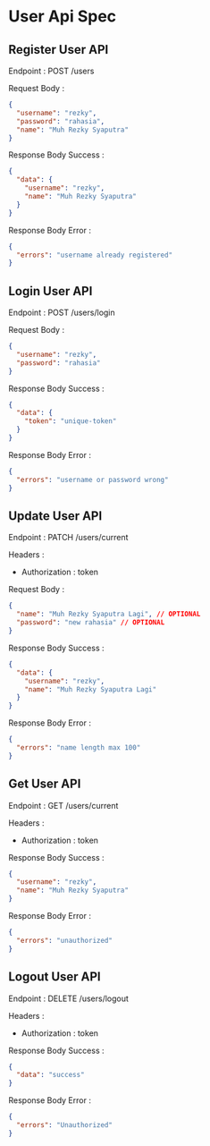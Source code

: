 # User Api Spec

## Register User API

Endpoint : POST /users

Request Body :

```json
{
  "username": "rezky",
  "password": "rahasia",
  "name": "Muh Rezky Syaputra"
}
```

Response Body Success :

```json
{
  "data": {
    "username": "rezky",
    "name": "Muh Rezky Syaputra"
  }
}
```

Response Body Error :

```json
{
  "errors": "username already registered"
}
```

## Login User API

Endpoint : POST /users/login

Request Body :

```json
{
  "username": "rezky",
  "password": "rahasia"
}
```

Response Body Success :

```json
{
  "data": {
    "token": "unique-token"
  }
}
```

Response Body Error :

```json
{
  "errors": "username or password wrong"
}
```

## Update User API

Endpoint : PATCH /users/current

Headers :

- Authorization : token

Request Body :

```json
{
  "name": "Muh Rezky Syaputra Lagi", // OPTIONAL
  "password": "new rahasia" // OPTIONAL
}
```

Response Body Success :

```json
{
  "data": {
    "username": "rezky",
    "name": "Muh Rezky Syaputra Lagi"
  }
}
```

Response Body Error :

```json
{
  "errors": "name length max 100"
}
```

## Get User API

Endpoint : GET /users/current

Headers :

- Authorization : token

Response Body Success :

```json
{
  "username": "rezky",
  "name": "Muh Rezky Syaputra"
}
```

Response Body Error :

```json
{
  "errors": "unauthorized"
}
```

## Logout User API

Endpoint : DELETE /users/logout

Headers :

- Authorization : token

Response Body Success :

```json
{
  "data": "success"
}
```

Response Body Error :

```json
{
  "errors": "Unauthorized"
}
```
